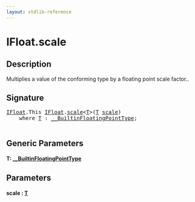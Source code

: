 ```yaml
---
layout: stdlib-reference
---
```


# IFloat\.scale

## Description

Multiplies a value of the conforming type by a floating point scale factor..




## Signature 

<pre>
<a href="index.md" class="code_type">IFloat</a>.<span class="code_keyword">This</span> <a href="index.md" class="code_type">IFloat</a>.<a href="scale.md">scale</a>&lt;<a href="scale.md#typeparam-T" class="code_type">T</a>&gt;(<a href="scale.md#typeparam-T" class="code_type">T</a> <a href="scale.md">scale</a>)
    <span class='code_keyword'>where</span> <a href="scale.md#typeparam-T" class="code_type">T</a> : <a href="../0_builtinfloatingpointtype-029hm/index.md" class="code_type">__BuiltinFloatingPointType</a>;

</pre>

## Generic Parameters

####  <a id="typeparam-T"></a>T: [\_\_BuiltinFloatingPointType](../0_builtinfloatingpointtype-029hm/index.md)

## Parameters

####  <a id="decl-scale"></a>scale  : [T](scale.md#typeparam-T)


<script>
// Fix .md links to .html when on ReadTheDocs
if (window.location.hostname.includes('readthedocs') || 
    window.location.hostname.includes('rtfd.io')) {
  document.addEventListener('DOMContentLoaded', function() {
    const links = document.querySelectorAll('a');
    links.forEach(link => {
      const href = link.getAttribute('href');
      if (href && href.includes('.md')) {
        // This regex will handle .md links with or without fragment identifiers or query parameters
        link.href = link.href.replace(/(.+)\.md(#[^?]*)?(\?.*)?$/, '$1.html$2$3');
      }
    });
  });
}
</script>
